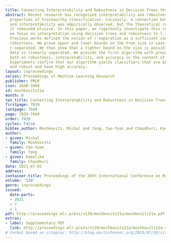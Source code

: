```yaml
---
title: Connecting Interpretability and Robustness in Decision Trees through Separation
abstract: Recent research has recognized interpretability and robustness as essential
  properties of trustworthy classification. Curiously, a connection between robustness
  and interpretability was empirically observed, but the theoretical reasoning behind
  it remained elusive. In this paper, we rigorously investigate this connection. Specifically,
  we focus on interpretation using decision trees and robustness to l_{\infty}-perturbation.
  Previous works defined the notion of r-separation as a sufficient condition for
  robustness. We prove upper and lower bounds on the tree size in case the data is
  r-separated. We then show that a tighter bound on the size is possible when the
  data is linearly separated. We provide the first algorithm with provable guarantees
  both on robustness, interpretability, and accuracy in the context of decision trees.
  Experiments confirm that our algorithm yields classifiers that are both interpretable
  and robust and have high accuracy.
layout: inproceedings
series: Proceedings of Machine Learning Research
publisher: PMLR
issn: 2640-3498
id: moshkovitz21a
month: 0
tex_title: Connecting Interpretability and Robustness in Decision Trees through Separation
firstpage: 7839
lastpage: 7849
page: 7839-7849
order: 7839
cycles: false
bibtex_author: Moshkovitz, Michal and Yang, Yao-Yuan and Chaudhuri, Kamalika
author:
- given: Michal
  family: Moshkovitz
- given: Yao-Yuan
  family: Yang
- given: Kamalika
  family: Chaudhuri
date: 2021-07-01
address:
container-title: Proceedings of the 38th International Conference on Machine Learning
volume: '139'
genre: inproceedings
issued:
  date-parts:
  - 2021
  - 7
  - 1
pdf: http://proceedings.mlr.press/v139/moshkovitz21a/moshkovitz21a.pdf
extras:
- label: Supplementary PDF
  link: http://proceedings.mlr.press/v139/moshkovitz21a/moshkovitz21a-supp.pdf
# Format based on citeproc: http://blog.martinfenner.org/2013/07/30/citeproc-yaml-for-bibliographies/
---
```

